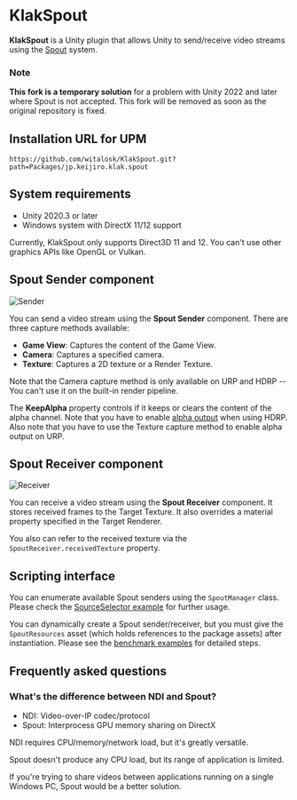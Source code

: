 KlakSpout
=========

**KlakSpout** is a Unity plugin that allows Unity to send/receive video streams
using the [Spout] system.

[Spout]: http://spout.zeal.co/

### Note
**This fork is a temporary solution** for a problem with Unity 2022 and later where Spout is not accepted. This fork will be removed as soon as the original repository is fixed.

## Installation URL for UPM
`https://github.com/witalosk/KlakSpout.git?path=Packages/jp.keijiro.klak.spout`


System requirements
-------------------

- Unity 2020.3 or later
- Windows system with DirectX 11/12 support

Currently, KlakSpout only supports Direct3D 11 and 12. You can't use other
graphics APIs like OpenGL or Vulkan.

Spout Sender component
----------------------

![Sender](https://user-images.githubusercontent.com/343936/124219895-e2d18c00-db37-11eb-8f96-0829bb757968.png)

You can send a video stream using the **Spout Sender** component. There are
three capture methods available:

- **Game View**: Captures the content of the Game View.
- **Camera**: Captures a specified camera.
- **Texture**: Captures a 2D texture or a Render Texture.

Note that the Camera capture method is only available on URP and HDRP -- You
can't use it on the built-in render pipeline.

The **KeepAlpha** property controls if it keeps or clears the content of the
alpha channel. Note that you have to enable [alpha output] when using HDRP.
Also note that you have to use the Texture capture method to enable alpha
output on URP.

[alpha output]:
  https://docs.unity3d.com/Packages/com.unity.render-pipelines.high-definition@12.0/manual/Alpha-Output.html

Spout Receiver component
------------------------

![Receiver](https://user-images.githubusercontent.com/343936/124220011-1f9d8300-db38-11eb-985a-2f5bebe4c058.png)

You can receive a video stream using the **Spout Receiver** component. It stores
received frames to the Target Texture. It also overrides a material property
specified in the Target Renderer.

You also can refer to the received texture via the
`SpoutReceiver.receivedTexture` property.

Scripting interface
-------------------

You can enumerate available Spout senders using the `SpoutManager` class.
Please check the [SourceSelector example] for further usage.

[SourceSelector example]:
  https://github.com/keijiro/KlakSpout/blob/main/Assets/Script/SourceSelector.cs

You can dynamically create a Spout sender/receiver, but you must give the
`SpoutResources` asset (which holds references to the package assets) after
instantiation. Please see the [benchmark examples] for detailed steps.

[benchmark examples]:
  https://github.com/keijiro/KlakSpout/blob/main/Assets/Script/SenderBenchmark.cs

Frequently asked questions
--------------------------

### What's the difference between NDI and Spout?

- NDI: Video-over-IP codec/protocol
- Spout: Interprocess GPU memory sharing on DirectX

NDI requires CPU/memory/network load, but it's greatly versatile.

Spout doesn't produce any CPU load, but its range of application is limited.

If you're trying to share videos between applications running on a single
Windows PC, Spout would be a better solution.
